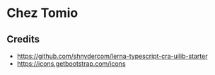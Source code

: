 # Chez Tomio

## Credits

-   https://github.com/shnydercom/lerna-typescript-cra-uilib-starter
-   https://icons.getbootstrap.com/icons
